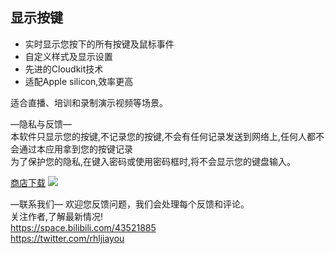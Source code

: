 ## 显示按键
* 实时显示您按下的所有按键及鼠标事件   
* 自定义样式及显示设置   
* 先进的Cloudkit技术   
* 适配Apple silicon,效率更高   

适合直播、培训和录制演示视频等场景。   

—隐私与反馈—   
本软件只显示您的按键,不记录您的按键,不会有任何记录发送到网络上,任何人都不会通过本应用拿到您的按键记录   
为了保护您的隐私,在键入密码或使用密码框时,将不会显示您的键盘输入。   

[商店下载](https://apps.apple.com/cn/app/cursoreffect/id1596544553)
![](./1.png)

—联系我们—
欢迎您反馈问题，我们会处理每个反馈和评论。   
关注作者,了解最新情况!   
https://space.bilibili.com/43521885   
https://twitter.com/rhljiayou   
